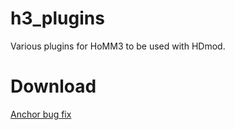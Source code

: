 # h3_plugins
Various plugins for HoMM3 to be used with HDmod.

# Download
[Anchor bug fix](https://github.com/RoseKavalier/h3_plugins/blob/master/Release/AnchorBugFix.dll)
